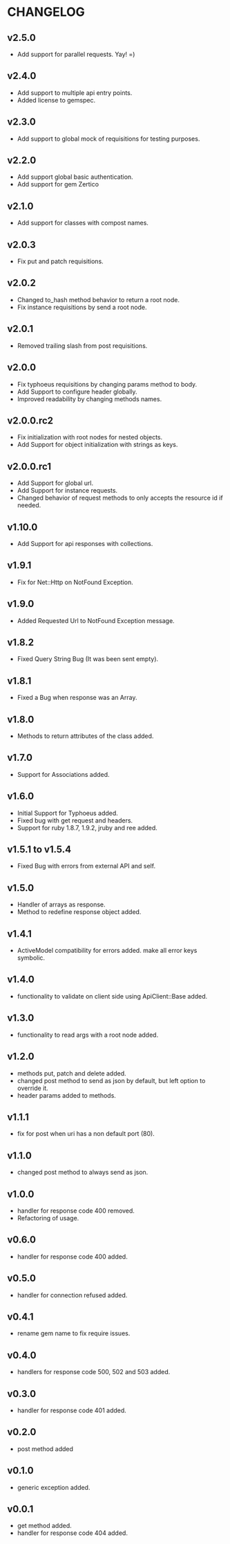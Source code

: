 # CHANGELOG

## v2.5.0

* Add support for parallel requests. Yay! =)

## v2.4.0

* Add support to multiple api entry points.
* Added license to gemspec.

## v2.3.0

* Add support to global mock of requisitions for testing purposes.

## v2.2.0

* Add support global basic authentication.
* Add support for gem Zertico

## v2.1.0

* Add support for classes with compost names.

## v2.0.3

* Fix put and patch requisitions.

## v2.0.2

* Changed to_hash method behavior to return a root node.
* Fix instance requisitions by send a root node.

## v2.0.1

* Removed trailing slash from post requisitions.

## v2.0.0

* Fix typhoeus requisitions by changing params method to body.
* Add Support to configure header globally.
* Improved readability by changing methods names.

## v2.0.0.rc2

* Fix initialization with root nodes for nested objects.
* Add Support for object initialization with strings as keys.

## v2.0.0.rc1

* Add Support for global url.
* Add Support for instance requests.
* Changed behavior of request methods to only accepts the resource id if needed.

## v1.10.0

* Add Support for api responses with collections.

## v1.9.1

* Fix for Net::Http on NotFound Exception.

## v1.9.0

* Added Requested Url to NotFound Exception message.

## v1.8.2

* Fixed Query String Bug (It was been sent empty).

## v1.8.1

* Fixed a Bug when response was an Array.

## v1.8.0

* Methods to return attributes of the class added.

## v1.7.0

* Support for Associations added.

## v1.6.0

* Initial Support for Typhoeus added.
* Fixed bug with get request and headers.
* Support for ruby 1.8.7, 1.9.2, jruby and ree added.

## v1.5.1 to v1.5.4

* Fixed Bug with errors from external API and self.

## v1.5.0

* Handler of arrays as response.
* Method to redefine response object added.

## v1.4.1

* ActiveModel compatibility for errors added. make all error keys symbolic.

## v1.4.0

* functionality to validate on client side using ApiClient::Base added.

## v1.3.0

* functionality to read args with a root node added.

## v1.2.0

* methods put, patch and delete added.
* changed post method to send as json by default, but left option to override it.
* header params added to methods.

## v1.1.1

* fix for post when uri has a non default port (80).

## v1.1.0

* changed post method to always send as json.

## v1.0.0

* handler for response code 400 removed.
* Refactoring of usage.

## v0.6.0

* handler for response code 400 added.

## v0.5.0

* handler for connection refused added.

## v0.4.1

* rename gem name to fix require issues.

## v0.4.0

* handlers for response code 500, 502 and 503 added.

## v0.3.0

* handler for response code 401 added.

## v0.2.0

* post method added

## v0.1.0

* generic exception added.

## v0.0.1

* get method added.
* handler for response code 404 added.
